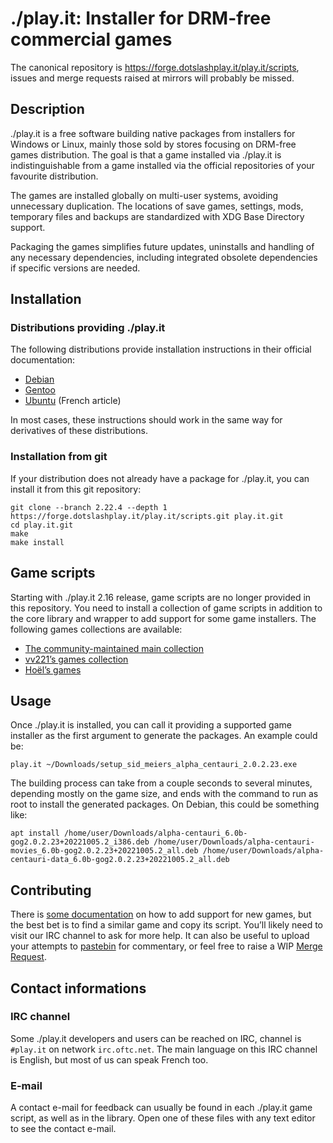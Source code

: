 # ./play.it: Installer for DRM-free commercial games

The canonical repository is https://forge.dotslashplay.it/play.it/scripts, issues and merge requests raised at mirrors will probably be missed.

## Description

./play.it is a free software building native packages from installers for Windows or Linux, mainly those sold by stores focusing on DRM-free games distribution. The goal is that a game installed via ./play.it is indistinguishable from a game installed via the official repositories of your favourite distribution.

The games are installed globally on multi-user systems, avoiding unnecessary duplication. The locations of save games, settings, mods, temporary files and backups are standardized with XDG Base Directory support.

Packaging the games simplifies future updates, uninstalls and handling of any necessary dependencies, including integrated obsolete dependencies if specific versions are needed.

## Installation

### Distributions providing ./play.it

The following distributions provide installation instructions in their official documentation:

- [Debian]
- [Gentoo]
- [Ubuntu] (French article)

[Debian]: https://wiki.debian.org/Games/PlayIt#Installation
[Gentoo]: https://wiki.gentoo.org/wiki/Play.it#Installation
[Ubuntu]: https://doc.ubuntu-fr.org/play.it#installation

In most cases, these instructions should work in the same way for derivatives of these distributions.

### Installation from git

If your distribution does not already have a package for ./play.it, you can install it from this git repository:

```
git clone --branch 2.22.4 --depth 1 https://forge.dotslashplay.it/play.it/scripts.git play.it.git
cd play.it.git
make
make install
```

## Game scripts

Starting with ./play.it 2.16 release, game scripts are no longer provided in this repository. You need to install a collection of game scripts in addition to the core library and wrapper to add support for some game installers. The following games collections are available:

- [The community-maintained main collection]
- [vv221ʼs games collection]
- [Hoëlʼs games]

[The community-maintained main collection]: https://forge.dotslashplay.it/play.it/games
[vv221ʼs games collection]: https://forge.dotslashplay.it/vv221/games
[Hoëlʼs games]: https://forge.dotslashplay.it/hoel/les-jeux-de-hoel

## Usage

Once ./play.it is installed, you can call it providing a supported game installer as the first argument to generate the packages. An example could be:

```
play.it ~/Downloads/setup_sid_meiers_alpha_centauri_2.0.2.23.exe
```

The building process can take from a couple seconds to several minutes, depending mostly on the game size, and ends with the command to run as root to install the generated packages. On Debian, this could be something like:

```
apt install /home/user/Downloads/alpha-centauri_6.0b-gog2.0.2.23+20221005.2_i386.deb /home/user/Downloads/alpha-centauri-movies_6.0b-gog2.0.2.23+20221005.2_all.deb /home/user/Downloads/alpha-centauri-data_6.0b-gog2.0.2.23+20221005.2_all.deb
```

## Contributing

There is [some documentation] on how to add support for new games, but the best bet is to find a similar game and copy its script. Youʼll likely need to visit our IRC channel to ask for more help. It can also be useful to upload your attempts to [pastebin] for commentary, or feel free to raise a WIP [Merge Request].

[some documentation]: https://forge.dotslashplay.it/play.it/scripts/-/wikis/home
[pastebin]: https://paste.debian.net/
[Merge Request]: https://forge.dotslashplay.it/play.it/scripts/-/merge_requests/new

## Contact informations

### IRC channel

Some ./play.it developers and users can be reached on IRC, channel is `#play.it` on network `irc.oftc.net`. The main language on this IRC channel is English, but most of us can speak French too.

### E-mail

A contact e-mail for feedback can usually be found in each ./play.it game script, as well as in the library. Open one of these files with any text editor to see the contact e-mail.
